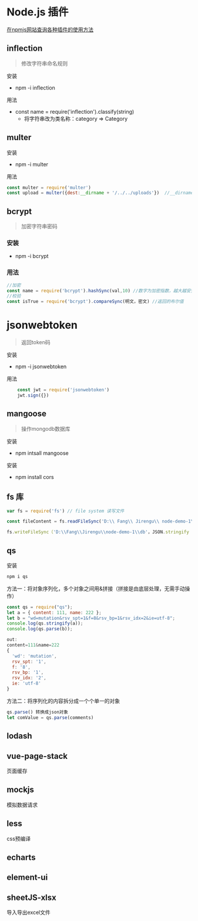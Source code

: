 # Node.js 插件

[在npmjs网站查询各种插件的使用方法](https://www.npmjs.com/)

## inflection

> 修改字符串命名规则

安装

- npm -i inflection

用法

- const name = require('inflection').classify(string)
  - 将字符串改为类名称：category => Category

## multer

安装

- npm -i multer

用法

```js
const multer = require('multer')
const upload = multer({dest:__dirname + '/../../uploads'})  //__dirname当前目录地址
```

## bcrypt

> 加密字符串密码

### 安装

- npm -i bcrypt

### 用法

```js
//加密
const name = require('bcrypt').hashSync(val,10) //数字为加密指数，越大越安全越费时，一般10-12
//校验
const isTrue = require('bcrypt').compareSync(明文，密文) //返回的布尔值
```



# jsonwebtoken

> 返回token码

安装

- npm -i jsonwebtoken

用法

```js
	const jwt = require('jsonwebtoken')
    jwt.sign({})
```

## mangoose

> 操作mongodb数据库

安装

- npm intsall  mangoose

安装

- npm install cors

## fs 库

```js
var fs = require('fs') // file system 读写文件

const fileContent = fs.readFileSync('D:\\ Fang\\ Jirengu\\ node-demo-1\\ db')  // 读

fs.writeFileSync（'D:\\Fang\\Jirengu\\node-demo-1\\db'，JSON.stringify（list））// 写

```

## qs

安装

```bash
npm i qs 
```

方法一：将对象序列化，多个对象之间用&拼接（拼接是由底层处理，无需手动操作）

```js
const qs = require("qs");
let a = { content: 111, name: 222 };
let b = "wd=mutation&rsv_spt=1&f=8&rsv_bp=1&rsv_idx=2&ie=utf-8";
console.log(qs.stringify(a));
console.log(qs.parse(b));

out:
content=111&name=222
{
  'wd': 'mutation',
  rsv_spt: '1',
  f: '8',
  rsv_bp: '1',
  rsv_idx: '2',
  ie: 'utf-8'
}
```



方法二：将序列化的内容拆分成一个个单一的对象

```js
qs.parse() 转换成json对象
let comValue = qs.parse(comments)
```

## lodash

## vue-page-stack

页面缓存

## mockjs

模拟数据请求

## less

css预编译

## echarts

## element-ui



## sheetJS-xlsx

导入导出excel文件